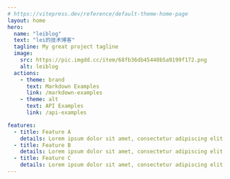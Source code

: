 ```yaml
---
# https://vitepress.dev/reference/default-theme-home-page
layout: home
hero:
  name: "leiblog"
  text: "lei的技术博客"
  tagline: My great project tagline
  image:
    src: https://pic.imgdd.cc/item/68fb36db45440b5a9199f172.png
    alt: leiblog
  actions:
    - theme: brand
      text: Markdown Examples
      link: /markdown-examples
    - theme: alt
      text: API Examples
      link: /api-examples

features:
  - title: Feature A
    details: Lorem ipsum dolor sit amet, consectetur adipiscing elit
  - title: Feature B
    details: Lorem ipsum dolor sit amet, consectetur adipiscing elit
  - title: Feature C
    details: Lorem ipsum dolor sit amet, consectetur adipiscing elit
---
```


